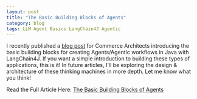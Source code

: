 ```yaml
---
layout: post
title: "The Basic Building Blocks of Agents"
category: blog
tags: LLM Agent Basics LangChain4J Agentic
---
```


I recently published a [blog post](https://www.commerce-architects.com/post/the-basic-building-blocks-of-agents) for Commerce Architects 
introducing the basic building blocks for creating Agents/Agentic workflows in Java with LangChain4J. If you want a simple introduction 
to building these types of applications, this is it! In future articles, I'll be exploring the design & architecture of these thinking 
machines in more depth. Let me know what you think!

Read the Full Article Here: [The Basic Building Blocks of Agents](https://www.commerce-architects.com/post/the-basic-building-blocks-of-agents)
